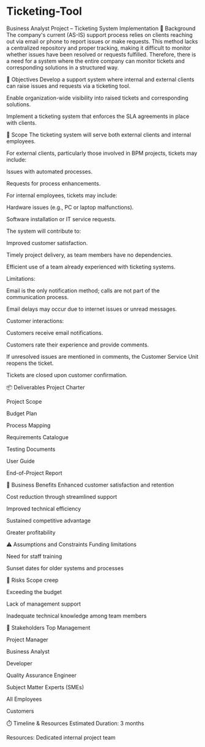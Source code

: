 # Ticketing-Tool

 Business Analyst Project – Ticketing System Implementation
📘 Background
The company's current (AS-IS) support process relies on clients reaching out via email or phone to report issues or make requests. This method lacks a centralized repository and proper tracking, making it difficult to monitor whether issues have been resolved or requests fulfilled. Therefore, there is a need for a system where the entire company can monitor tickets and corresponding solutions in a structured way.

🎯 Objectives
Develop a support system where internal and external clients can raise issues and requests via a ticketing tool.

Enable organization-wide visibility into raised tickets and corresponding solutions.

Implement a ticketing system that enforces the SLA agreements in place with clients.

📌 Scope
The ticketing system will serve both external clients and internal employees.

For external clients, particularly those involved in BPM projects, tickets may include:

Issues with automated processes.

Requests for process enhancements.

For internal employees, tickets may include:

Hardware issues (e.g., PC or laptop malfunctions).

Software installation or IT service requests.

The system will contribute to:

Improved customer satisfaction.

Timely project delivery, as team members have no dependencies.

Efficient use of a team already experienced with ticketing systems.

Limitations:

Email is the only notification method; calls are not part of the communication process.

Email delays may occur due to internet issues or unread messages.

Customer interactions:

Customers receive email notifications.

Customers rate their experience and provide comments.

If unresolved issues are mentioned in comments, the Customer Service Unit reopens the ticket.

Tickets are closed upon customer confirmation.

📦 Deliverables
Project Charter

Project Scope

Budget Plan

Process Mapping

Requirements Catalogue

Testing Documents

User Guide

End-of-Project Report

💼 Business Benefits
Enhanced customer satisfaction and retention

Cost reduction through streamlined support

Improved technical efficiency

Sustained competitive advantage

Greater profitability

⚠️ Assumptions and Constraints
Funding limitations

Need for staff training

Sunset dates for older systems and processes

🚨 Risks
Scope creep

Exceeding the budget

Lack of management support

Inadequate technical knowledge among team members

👥 Stakeholders
Top Management

Project Manager

Business Analyst

Developer

Quality Assurance Engineer

Subject Matter Experts (SMEs)

All Employees

Customers

⏱️ Timeline & Resources
Estimated Duration: 3 months

Resources: Dedicated internal project team
